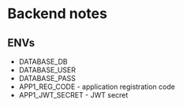 # Backend notes

## ENVs

+ DATABASE_DB
+ DATABASE_USER
+ DATABASE_PASS
+ APP1_REG_CODE - application registration code
+ APP1_JWT_SECRET - JWT secret

